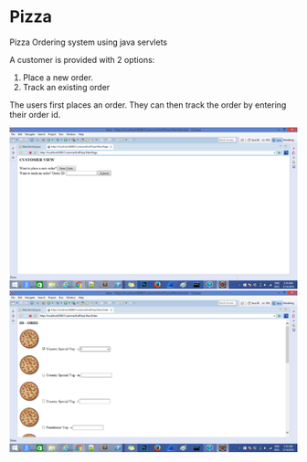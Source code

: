 # Pizza
Pizza Ordering system using java servlets

A customer is provided with 2 options: 
  1. Place a new order.
  2. Track an existing order
  
The users first places an order. They can then track the order by entering their order id. 

![alt tag](https://github.com/SonakshiGrover/Pizza/blob/master/Screenshot%201.png)
![alt tag](https://github.com/SonakshiGrover/Pizza/blob/master/Screenshot%202.png)
